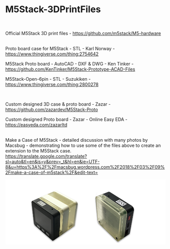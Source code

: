 # M5Stack-3DPrintFiles
<br />

Official M5Stack 3D print files  -  https://github.com/m5stack/M5-hardware  
<br />

Proto board case for M5Stack  -  STL  -  Karl Norway  -   https://www.thingiverse.com/thing:2754642
<br />

M5Stack Proto board  -  AutoCAD  -  DXF & DWG -  Ken Tinker  -  https://github.com/KenTinker/M5Stack-Prototype-ACAD-Files
<br />

M5Stack-Open-6pin  -  STL  -  Suzukiken  -  https://www.thingiverse.com/thing:2800278
<br />

<br />

Custom designed 3D case & proto board  -  Zazar  -  https://github.com/zazardev/M5Stack-Proto  

Custom designed Proto board  - Zazar  -  Online Easy EDA  -  https://easyeda.com/zazarltd
<br />
<br />

Make a Case of M5Stack  -  detailed discussion with many photos by Macsbug - demonstrating how to use some of the files above to create an extension to the M5Stack case. <br />
https://translate.google.com/translate?sl=auto&tl=en&js=y&prev=_t&hl=en&ie=UTF-8&u=https%3A%2F%2Fmacsbug.wordpress.com%2F2018%2F03%2F09%2Fmake-a-case-of-m5stack%2F&edit-text=
<br />

![](M5Stack-3DCase-Photo.png?raw=true)
